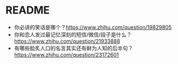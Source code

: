 # README

- 你必讲的笑话是哪个？https://www.zhihu.com/question/19829805
- 你和恋人发过最记忆深刻的短信/微信/段子是什么？https://www.zhihu.com/question/21933888
- 有哪些脍炙人口的名言其实还有鲜为人知的后半句？ https://www.zhihu.com/question/23172601